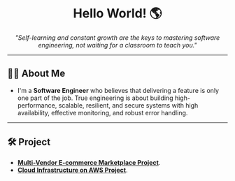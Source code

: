 <h1 align="center">Hello World! 🌎</h1>

<p align="center">
  <i>"Self-learning and constant growth are the keys to mastering software engineering, not waiting for a classroom to teach you."</i>
</p>

---

## 👨‍💻 About Me

- I'm a **Software Engineer** who believes that delivering a feature is only one part of the job. True engineering is about building high-performance, scalable, resilient, and secure systems with high availability, effective monitoring, and robust error handling.

---

## 🛠️ Project
- **[Multi-Vendor E-commerce Marketplace Project](https://github.com/tientrader/Multi-Vendor-E-commerce-Marketplace)**.
- **[Cloud Infrastructure on AWS Project](https://github.com/tientrader/Cloud-Infrastructure-AWS)**.
